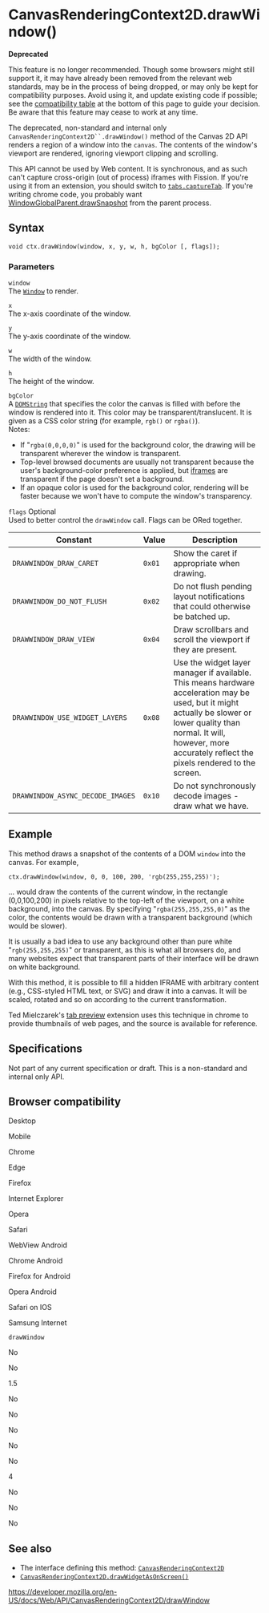# CanvasRenderingContext2D.drawWindow()

**Deprecated**

This feature is no longer recommended. Though some browsers might still support it, it may have already been removed from the relevant web standards, may be in the process of being dropped, or may only be kept for compatibility purposes. Avoid using it, and update existing code if possible; see the [compatibility table](#browser_compatibility) at the bottom of this page to guide your decision. Be aware that this feature may cease to work at any time.

The deprecated, non-standard and internal only ` CanvasRenderingContext2D``.drawWindow() ` method of the Canvas 2D API renders a region of a window into the `canvas`. The contents of the window's viewport are rendered, ignoring viewport clipping and scrolling.

This API cannot be used by Web content. It is synchronous, and as such can't capture cross-origin (out of process) iframes with Fission. If you're using it from an extension, you should switch to [`tabs.captureTab`](https://developer.mozilla.org/en-US/docs/Mozilla/Add-ons/WebExtensions/API/tabs/captureTab). If you're writing chrome code, you probably want [WindowGlobalParent.drawSnapshot](https://searchfox.org/mozilla-central/rev/9b282b34b5/dom/chrome-webidl/WindowGlobalActors.webidl#81-98) from the parent process.

## Syntax

    void ctx.drawWindow(window, x, y, w, h, bgColor [, flags]);

### Parameters

`window`  
The [`Window`](../window) to render.

`x`  
The x-axis coordinate of the window.

`y`  
The y-axis coordinate of the window.

`w`  
The width of the window.

`h`  
The height of the window.

`bgColor`  
A [`DOMString`](../domstring) that specifies the color the canvas is filled with before the window is rendered into it. This color may be transparent/translucent. It is given as a CSS color string (for example, `rgb()` or `rgba()`).  
Notes:

- If "`rgba(0,0,0,0)`" is used for the background color, the drawing will be transparent wherever the window is transparent.
- Top-level browsed documents are usually not transparent because the user's background-color preference is applied, but [iframes](https://developer.mozilla.org/en-US/docs/Web/HTML/Element/iframe) are transparent if the page doesn't set a background.
- If an opaque color is used for the background color, rendering will be faster because we won't have to compute the window's transparency.

`flags` <span class="badge inline optional">Optional</span>  
Used to better control the `drawWindow` call. Flags can be ORed together.

<table><thead><tr class="header"><th>Constant</th><th>Value</th><th>Description</th></tr></thead><tbody><tr class="odd"><td><code>DRAWWINDOW_DRAW_CARET</code></td><td><code>0x01</code></td><td>Show the caret if appropriate when drawing.</td></tr><tr class="even"><td><code>DRAWWINDOW_DO_NOT_FLUSH</code></td><td><code>0x02</code></td><td>Do not flush pending layout notifications that could otherwise be batched up.</td></tr><tr class="odd"><td><code>DRAWWINDOW_DRAW_VIEW</code></td><td><code>0x04</code></td><td>Draw scrollbars and scroll the viewport if they are present.</td></tr><tr class="even"><td><code>DRAWWINDOW_USE_WIDGET_LAYERS</code></td><td><code>0x08</code></td><td>Use the widget layer manager if available. This means hardware acceleration may be used, but it might actually be slower or lower quality than normal. It will, however, more accurately reflect the pixels rendered to the screen.</td></tr><tr class="odd"><td><code>DRAWWINDOW_ASYNC_DECODE_IMAGES</code></td><td><code>0x10</code></td><td>Do not synchronously decode images - draw what we have.</td></tr></tbody></table>

## Example

This method draws a snapshot of the contents of a DOM `window` into the canvas. For example,

    ctx.drawWindow(window, 0, 0, 100, 200, 'rgb(255,255,255)');

... would draw the contents of the current window, in the rectangle (0,0,100,200) in pixels relative to the top-left of the viewport, on a white background, into the canvas. By specifying "`rgba(255,255,255,0)`" as the color, the contents would be drawn with a transparent background (which would be slower).

It is usually a bad idea to use any background other than pure white "`rgb(255,255,255)`" or transparent, as this is what all browsers do, and many websites expect that transparent parts of their interface will be drawn on white background.

With this method, it is possible to fill a hidden IFRAME with arbitrary content (e.g., CSS-styled HTML text, or SVG) and draw it into a canvas. It will be scaled, rotated and so on according to the current transformation.

Ted Mielczarek's [tab preview](https://ted.mielczarek.org/code/mozilla/tabpreview/) extension uses this technique in chrome to provide thumbnails of web pages, and the source is available for reference.

## Specifications

Not part of any current specification or draft. This is a non-standard and internal only API.

## Browser compatibility

Desktop

Mobile

Chrome

Edge

Firefox

Internet Explorer

Opera

Safari

WebView Android

Chrome Android

Firefox for Android

Opera Android

Safari on IOS

Samsung Internet

`drawWindow`

No

No

1.5

No

No

No

No

No

4

No

No

No

## See also

- The interface defining this method: [`CanvasRenderingContext2D`](../canvasrenderingcontext2d)
- [`CanvasRenderingContext2D.drawWidgetAsOnScreen()`](drawwidgetasonscreen)

<a href="https://developer.mozilla.org/en-US/docs/Web/API/CanvasRenderingContext2D/drawWindow" class="_attribution-link">https://developer.mozilla.org/en-US/docs/Web/API/CanvasRenderingContext2D/drawWindow</a>
